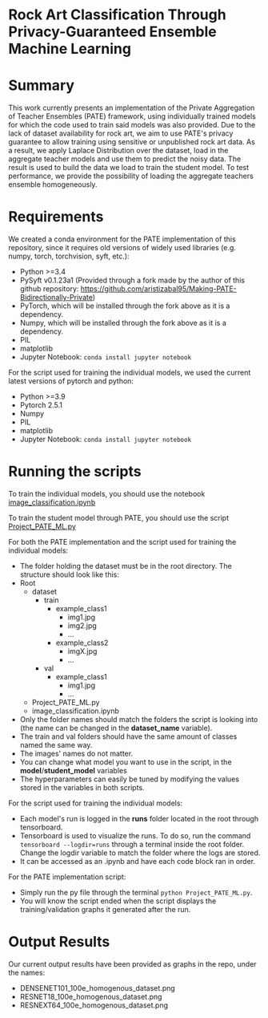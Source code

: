 # Rock Art Classification Through Privacy-Guaranteed Ensemble Machine Learning

# Summary
This work currently presents an implementation of the Private Aggregation of Teacher Ensembles (PATE) framework, using individually trained models for which the code used to train said models was also provided. Due to the lack of dataset availability for rock art, we aim to use PATE's privacy guarantee to allow training using sensitive or unpublished rock art data. As a result, we apply Laplace Distribution over the dataset, load in the aggregate teacher models and use them to predict the noisy data. The result is used to build the data we load to train the student model. 
To test performance, we provide the possibility of loading the aggregate teachers ensemble homogeneously.
# Requirements
We created a conda environment for the PATE implementation of this repository, since it requires old versions of widely used libraries (e.g. numpy, torch, torchvision, syft, etc.):

* Python >=3.4
* PySyft v0.1.23a1 (Provided through a fork made by the author of this github repository: https://github.com/aristizabal95/Making-PATE-Bidirectionally-Private)
* PyTorch, which will be installed through the fork above as it is a dependency.
* Numpy, which will be installed through the fork above as it is a dependency.
* PIL
* matplotlib
* Jupyter Notebook: 
```conda install jupyter notebook```


For the script used for training the individual models, we used the current latest versions of pytorch and python:
* Python >=3.9
* Pytorch 2.5.1
* Numpy
* PIL
* matplotlib
* Jupyter Notebook: 
```conda install jupyter notebook```
# Running the scripts
To train the individual models, you should use the notebook [image_classification.ipynb](https://github.com/ovybe/paterockartsota/blob/main/implementations/Project_PATE_ML.py)

To train the student model through PATE, you should use the script [Project_PATE_ML.py](https://github.com/ovybe/paterockartsota/blob/main/implementations/image_classification.ipynb)

For both the PATE implementation and the script used for training the individual models:
- The folder holding the dataset must be in the root directory. The structure should look like this:
 - Root
   - dataset
     - train
       - example_class1
         - img1.jpg
         - img2.jpg
         - ...
       - example_class2
         - imgX.jpg
         - ... 
     -  val
        - example_class1
           - img1.jpg
           - ...
   - Project_PATE_ML.py
   - image_classification.ipynb
- Only the folder names should match the folders the script is looking into (the name can be changed in the **dataset_name** variable).
- The train and val folders should have the same amount of classes named the same way.
- The images' names do not matter.
- You can change what model you want to use in the script, in the **model**/**student_model** variables
- The hyperparameters can easily be tuned by modifying the values stored in the variables in both scripts.

For the script used for training the individual models:
- Each model's run is logged in the **runs** folder located in the root through tensorboard.
- Tensorboard is used to visualize the runs. To do so, run the command ```tensorboard --logdir=runs``` through a terminal inside the root folder. Change the logdir variable to match the folder where the logs are stored.
- It can be accessed as an .ipynb and have each code block ran in order.

For the PATE implementation script:
- Simply run the py file through the terminal ```python Project_PATE_ML.py```.
- You will know the script ended when the script displays the training/validation graphs it generated after the run.

# Output Results
Our current output results have been provided as graphs in the repo, under the names:
* DENSENET101_100e_homogenous_dataset.png
* RESNET18_100e_homogenous_dataset.png
* RESNEXT64_100e_homogenous_dataset.png
